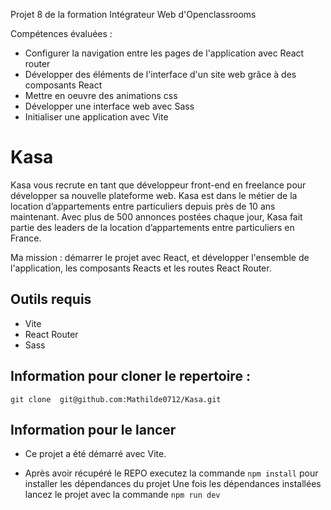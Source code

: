 Projet 8 de la formation Intégrateur Web d'Openclassrooms

Compétences évaluées :

- Configurer la navigation entre les pages de l'application avec React router
- Développer des éléments de l'interface d'un site web grâce à des composants React
- Mettre en oeuvre des animations css
- Développer une interface web avec Sass
- Initialiser une application avec Vite

# Kasa

Kasa vous recrute en tant que développeur front-end en freelance pour développer sa nouvelle plateforme web. Kasa est dans le métier de la location d’appartements entre particuliers depuis près de 10 ans maintenant. Avec plus de 500 annonces postées chaque jour, Kasa fait partie des leaders de la location d’appartements entre particuliers en France.

Ma mission : démarrer le projet avec React, et développer l'ensemble de l'application, les composants Reacts et les routes React Router.

## Outils requis

- Vite
- React Router
- Sass

## Information pour cloner le repertoire :

```
git clone  git@github.com:Mathilde0712/Kasa.git
```

## Information pour le lancer

- Ce projet a été démarré avec Vite.

- Après avoir récupéré le REPO executez la commande `npm install` pour installer les dépendances du projet
  Une fois les dépendances installées lancez le projet avec la commande `npm run dev`
